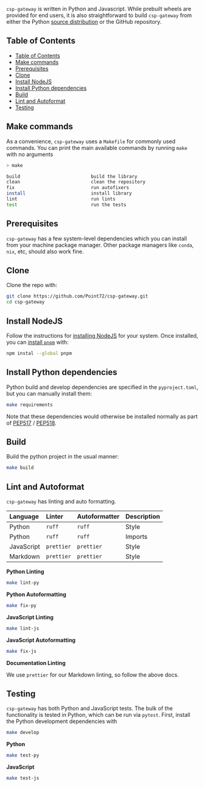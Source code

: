`csp-gateway` is written in Python and Javascript. While prebuilt wheels are provided for end users, it is also straightforward to build `csp-gateway` from either the Python [source distribution](https://packaging.python.org/en/latest/specifications/source-distribution-format/) or the GitHub repository.

## Table of Contents

- [Table of Contents](#table-of-contents)
- [Make commands](#make-commands)
- [Prerequisites](#prerequisites)
- [Clone](#clone)
- [Install NodeJS](#install-nodejs)
- [Install Python dependencies](#install-python-dependencies)
- [Build](#build)
- [Lint and Autoformat](#lint-and-autoformat)
- [Testing](#testing)

## Make commands

As a convenience, `csp-gateway` uses a `Makefile` for commonly used commands. You can print the main available commands by running `make` with no arguments

```bash
> make

build                          build the library
clean                          clean the repository
fix                            run autofixers
install                        install library
lint                           run lints
test                           run the tests
```

## Prerequisites

`csp-gateway` has a few system-level dependencies which you can install from your machine package manager. Other package managers like `conda`, `nix`, etc, should also work fine.

## Clone

Clone the repo with:

```bash
git clone https://github.com/Point72/csp-gateway.git
cd csp-gateway
```

## Install NodeJS

Follow the instructions for [installing NodeJS](https://nodejs.org/en/download/package-manager/all) for your system. Once installed, you can [install `pnpm`](https://pnpm.io/installation) with:

```bash
npm instal --global pnpm
```

## Install Python dependencies

Python build and develop dependencies are specified in the `pyproject.toml`, but you can manually install them:

```bash
make requirements
```

Note that these dependencies would otherwise be installed normally as part of [PEP517](https://peps.python.org/pep-0517/) / [PEP518](https://peps.python.org/pep-0518/).

## Build

Build the python project in the usual manner:

```bash
make build
```

## Lint and Autoformat

`csp-gateway` has linting and auto formatting.

| Language   | Linter     | Autoformatter | Description |
| :--------- | :--------- | :------------ | :---------- |
| Python     | `ruff`     | `ruff`        | Style       |
| Python     | `ruff`     | `ruff`        | Imports     |
| JavaScript | `prettier` | `prettier`    | Style       |
| Markdown   | `prettier` | `prettier`    | Style       |

**Python Linting**

```bash
make lint-py
```

**Python Autoformatting**

```bash
make fix-py
```

**JavaScript Linting**

```bash
make lint-js
```

**JavaScript Autoformatting**

```bash
make fix-js
```

**Documentation Linting**

We use `prettier` for our Markdown linting, so follow the above docs.

## Testing

`csp-gateway` has both Python and JavaScript tests. The bulk of the functionality is tested in Python, which can be run via `pytest`. First, install the Python development dependencies with

```bash
make develop
```

**Python**

```bash
make test-py
```

**JavaScript**

```bash
make test-js
```
